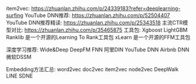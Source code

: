 item2vec: https://zhuanlan.zhihu.com/p/24339183?refer=deeplearning-surfing
YouTube DNN推荐: https://zhuanlan.zhihu.com/p/52504407
YouTube DNN推荐精读: https://zhuanlan.zhihu.com/p/25343518
主流CTR模型对比: https://zhuanlan.zhihu.com/p/35465875
工具包:
Xgboost
LightGBM
Ranklib  是一个开源的Learning To Rank工具包
xLearn   是一个开源的FFM工具包


深度学习推荐:
Wide&Deep
DeepFM
FNN
阿里DIN
YouTube DNN
Airbnb DNN
微软DSSM


Embedding方法汇总:
word2vec
doc2vec
item2vec
node2vec
DeepWalk
LINE
SDNE
